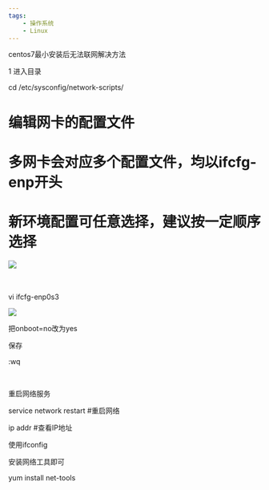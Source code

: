 ```yaml
---
tags:
    - 操作系统
    - Linux
---
```


centos7最小安装后无法联网解决方法

1 进入目录

cd /etc/sysconfig/network-scripts/



# 编辑网卡的配置文件
# 多网卡会对应多个配置文件，均以ifcfg-enp开头
# 新环境配置可任意选择，建议按一定顺序选择




![](https://img2018.cnblogs.com/blog/942035/201810/942035-20181017140252582-783379247.png)

　　

vi  ifcfg-enp0s3

![](https://img2018.cnblogs.com/blog/942035/201810/942035-20181017140401510-2101291964.png)

把onboot=no改为yes

保存

:wq

 

重启网络服务

service network restart  #重启网络 

ip addr  #查看IP地址







使用ifconfig







安装网络工具即可

yum install net-tools



